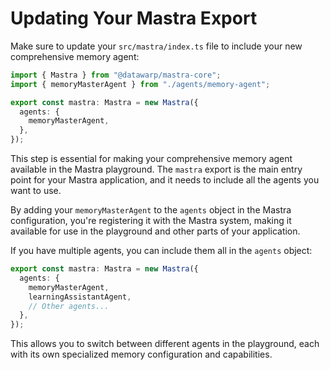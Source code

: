 # Updating Your Mastra Export

Make sure to update your `src/mastra/index.ts` file to include your new comprehensive memory agent:

```typescript
import { Mastra } from "@datawarp/mastra-core";
import { memoryMasterAgent } from "./agents/memory-agent";

export const mastra: Mastra = new Mastra({
  agents: {
    memoryMasterAgent,
  },
});
```

This step is essential for making your comprehensive memory agent available in the Mastra playground. The `mastra` export is the main entry point for your Mastra application, and it needs to include all the agents you want to use.

By adding your `memoryMasterAgent` to the `agents` object in the Mastra configuration, you're registering it with the Mastra system, making it available for use in the playground and other parts of your application.

If you have multiple agents, you can include them all in the `agents` object:

```typescript
export const mastra: Mastra = new Mastra({
  agents: {
    memoryMasterAgent,
    learningAssistantAgent,
    // Other agents...
  },
});
```

This allows you to switch between different agents in the playground, each with its own specialized memory configuration and capabilities.
